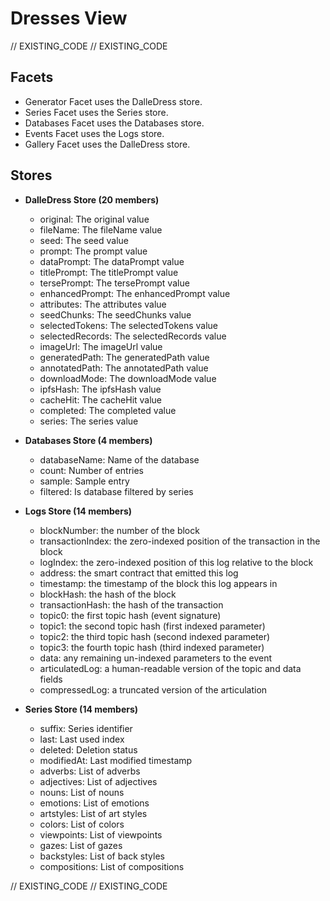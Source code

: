 <!--
Copyright 2016, 2026 The Authors. All rights reserved.
Use of this source code is governed by a license that can
be found in the LICENSE file.

Parts of this file were auto generated. Edit only those parts of
the code inside of 'EXISTING_CODE' tags.
-->
# Dresses View

// EXISTING_CODE
// EXISTING_CODE

## Facets

- Generator Facet uses the DalleDress store.
- Series Facet uses the Series store.
- Databases Facet uses the Databases store.
- Events Facet uses the Logs store.
- Gallery Facet uses the DalleDress store.

## Stores

- **DalleDress Store (20 members)**

  - original: The original value
  - fileName: The fileName value
  - seed: The seed value
  - prompt: The prompt value
  - dataPrompt: The dataPrompt value
  - titlePrompt: The titlePrompt value
  - tersePrompt: The tersePrompt value
  - enhancedPrompt: The enhancedPrompt value
  - attributes: The attributes value
  - seedChunks: The seedChunks value
  - selectedTokens: The selectedTokens value
  - selectedRecords: The selectedRecords value
  - imageUrl: The imageUrl value
  - generatedPath: The generatedPath value
  - annotatedPath: The annotatedPath value
  - downloadMode: The downloadMode value
  - ipfsHash: The ipfsHash value
  - cacheHit: The cacheHit value
  - completed: The completed value
  - series: The series value

- **Databases Store (4 members)**

  - databaseName: Name of the database
  - count: Number of entries
  - sample: Sample entry
  - filtered: Is database filtered by series

- **Logs Store (14 members)**

  - blockNumber: the number of the block
  - transactionIndex: the zero-indexed position of the transaction in the block
  - logIndex: the zero-indexed position of this log relative to the block
  - address: the smart contract that emitted this log
  - timestamp: the timestamp of the block this log appears in
  - blockHash: the hash of the block
  - transactionHash: the hash of the transaction
  - topic0: the first topic hash (event signature)
  - topic1: the second topic hash (first indexed parameter)
  - topic2: the third topic hash (second indexed parameter)
  - topic3: the fourth topic hash (third indexed parameter)
  - data: any remaining un-indexed parameters to the event
  - articulatedLog: a human-readable version of the topic and data fields
  - compressedLog: a truncated version of the articulation

- **Series Store (14 members)**

  - suffix: Series identifier
  - last: Last used index
  - deleted: Deletion status
  - modifiedAt: Last modified timestamp
  - adverbs: List of adverbs
  - adjectives: List of adjectives
  - nouns: List of nouns
  - emotions: List of emotions
  - artstyles: List of art styles
  - colors: List of colors
  - viewpoints: List of viewpoints
  - gazes: List of gazes
  - backstyles: List of back styles
  - compositions: List of compositions

// EXISTING_CODE
// EXISTING_CODE
